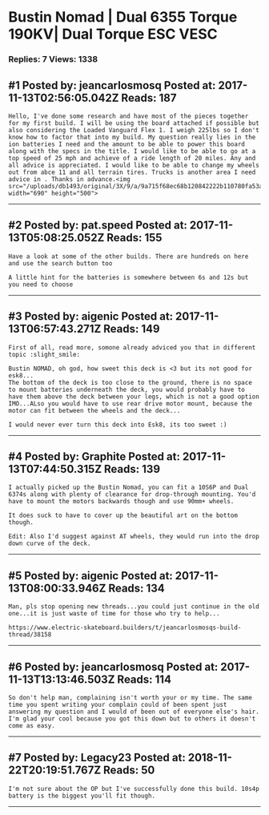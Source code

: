 # Bustin Nomad &#124; Dual 6355 Torque 190KV&#124; Dual Torque ESC VESC

### Replies: 7 Views: 1338

## \#1 Posted by: jeancarlosmosq Posted at: 2017-11-13T02:56:05.042Z Reads: 187

```
Hello, I've done some research and have most of the pieces together for my first build. I will be using the board attached if possible but also considering the Loaded Vanguard Flex 1. I weigh 225lbs so I don't know how to factor that into my build. My question really lies in the ion batteries I need and the amount to be able to power this board along with the specs in the title. I would like to be able to go at a top speed of 25 mph and achieve of a ride length of 20 miles. Any and all advice is appreciated. I would like to be able to change my wheels out from abce 11 and all terrain tires. Trucks is another area I need advice in . Thanks in advance.<img src="/uploads/db1493/original/3X/9/a/9a715f68ec68b120842222b110780fa53a83dca9.jpg" width="690" height="500">
```

---
## \#2 Posted by: pat.speed Posted at: 2017-11-13T05:08:25.052Z Reads: 155

```
Have a look at some of the other builds. There are hundreds on here and use the search button too

A little hint for the batteries is somewhere between 6s and 12s but you need to choose
```

---
## \#3 Posted by: aigenic Posted at: 2017-11-13T06:57:43.271Z Reads: 149

```
First of all, read more, somone already adviced you that in different topic :slight_smile: 

Bustin NOMAD, oh god, how sweet this deck is <3 but its not good for esk8...
The bottom of the deck is too close to the ground, there is no space to mount batteries underneath the deck, you would probably have to have them above the deck between your legs, which is not a good option IMO...ALso you would have to use rear drive motor mount, because the motor can fit between the wheels and the deck...

I would never ever turn this deck into Esk8, its too sweet :)
```

---
## \#4 Posted by: Graphite Posted at: 2017-11-13T07:44:50.315Z Reads: 139

```
I actually picked up the Bustin Nomad, you can fit a 10S6P and Dual 6374s along with plenty of clearance for drop-through mounting. You'd have to mount the motors backwards though and use 90mm+ wheels. 

It does suck to have to cover up the beautiful art on the bottom though.

Edit: Also I'd suggest against AT wheels, they would run into the drop down curve of the deck.
```

---
## \#5 Posted by: aigenic Posted at: 2017-11-13T08:00:33.946Z Reads: 134

```
Man, pls stop opening new threads...you could just continue in the old one...it is just waste of time for those who try to help...

https://www.electric-skateboard.builders/t/jeancarlosmosqs-build-thread/38158
```

---
## \#6 Posted by: jeancarlosmosq Posted at: 2017-11-13T13:13:46.503Z Reads: 114

```
So don't help man, complaining isn't worth your or my time. The same time you spent writing your complain could of been spent just answering my question and I would of been out of everyone else's hair. I'm glad your cool because you got this down but to others it doesn't come as easy.
```

---
## \#7 Posted by: Legacy23 Posted at: 2018-11-22T20:19:51.767Z Reads: 50

```
I'm not sure about the OP but I've successfully done this build. 10s4p battery is the biggest you'll fit though.
```

---
